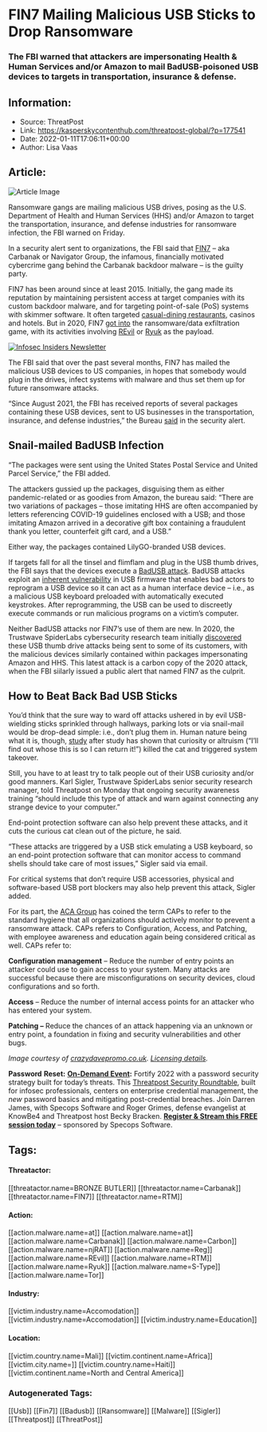# FIN7 Mailing Malicious USB Sticks to Drop Ransomware
### The FBI warned that attackers are impersonating Health & Human Services and/or Amazon to mail BadUSB-poisoned USB devices to targets in transportation, insurance & defense.

## Information:
+ Source: ThreatPost
+ Link: https://kasperskycontenthub.com/threatpost-global/?p=177541
+ Date: 2022-01-11T17:06:11+00:00
+ Author: Lisa Vaas


## Article:
![Article Image](https://media.threatpost.com/wp-content/uploads/sites/103/2022/01/11114826/usb-santa-e1641919763991.jpeg)

Ransomware gangs are mailing malicious USB drives, posing as the U.S. Department of Health and Human Services (HHS) and/or Amazon to target the transportation, insurance, and defense industries for ransomware infection, the FBI warned on Friday.


In a security alert sent to organizations, the FBI said that [FIN7](https://threatpost.com/fin7-security-pros-ransomware-attacks/175681/) – aka Carbanak or Navigator Group, the infamous, financially motivated cybercrime gang behind the Carbanak backdoor malware – is the guilty party.


FIN7 has been around since at least 2015. Initially, the gang made its reputation by maintaining persistent access at target companies with its custom backdoor malware, and for targeting point-of-sale (PoS) systems with skimmer software. It often targeted [casual-dining restaurants](https://threatpost.com/chilis-doesnt-leave-data-breach-on-the-back-burner/131955/), casinos and hotels. But in 2020, FIN7 [got into](https://threatpost.com/fin7s-liquor-lure-law-firm-backdoor/168086/) the ransomware/data exfiltration game, with its activities involving [REvil](https://threatpost.com/revil-servers-offline-governments/175675/) or [Ryuk](https://threatpost.com/ryuk-ransomware-worming-self-propagation/164412/) as the payload.


[![Infosec Insiders Newsletter](https://media.threatpost.com/wp-content/uploads/sites/103/2021/07/10165815/infosec_insiders_in_article_promo.png)](https://threatpost.com/infosec-insider-subscription-page/?utm_source=ART&utm_medium=ART&utm_campaign=InfosecInsiders_Newsletter_Promo/)


The FBI said that over the past several months, FIN7 has mailed the malicious USB devices to US companies, in hopes that somebody would plug in the drives, infect systems with malware and thus set them up for future ransomware attacks.


“Since August 2021, the FBI has received reports of several packages containing these USB devices, sent to US businesses in the transportation, insurance, and defense industries,” the Bureau [said](https://therecord.media/fbi-fin7-hackers-target-us-companies-with-badusb-devices-to-install-ransomware/) in the security alert.


Snail-mailed BadUSB Infection
-----------------------------


“The packages were sent using the United States Postal Service and United Parcel Service,” the FBI added.


The attackers gussied up the packages, disguising them as either pandemic-related or as goodies from Amazon, the bureau said: “There are two variations of packages – those imitating HHS are often accompanied by letters referencing COVID-19 guidelines enclosed with a USB; and those imitating Amazon arrived in a decorative gift box containing a fraudulent thank you letter, counterfeit gift card, and a USB.”


Either way, the packages contained LilyGO-branded USB devices.


If targets fall for all the tinsel and flimflam and plug in the USB thumb drives, the FBI says that the devices execute a [BadUSB attack](https://threatpost.com/badusb-vulnerabilities-live-in-ics-gear-too/111142/). BadUSB attacks exploit an [inherent vulnerability](https://www.manageengine.com/data-security/security-threats/bad-usb.html) in USB firmware that enables bad actors to reprogram a USB device so it can act as a human interface device – i.e., as a malicious USB keyboard preloaded with automatically executed keystrokes. After reprogramming, the USB can be used to discreetly execute commands or run malicious programs on a victim’s computer.


Neither BadUSB attacks nor FIN7’s use of them are new. In 2020, the Trustwave SpiderLabs cybersecurity research team initially [discovered](https://www.trustwave.com/en-us/resources/blogs/spiderlabs-blog/would-you-exchange-your-security-for-a-gift-card/) these USB thumb drive attacks being sent to some of its customers, with the malicious devices similarly contained within packages impersonating Amazon and HHS. This latest attack is a carbon copy of the 2020 attack, when the FBI siilarly issued a public alert that named FIN7 as the culprit.


How to Beat Back Bad USB Sticks
-------------------------------


You’d think that the sure way to ward off attacks ushered in by evil USB-wielding sticks sprinkled through hallways, parking lots or via snail-mail would be drop-dead simple: i.e., don’t plug them in. Human nature being what it is, though, [study](https://threatpost.com/never-trust-a-found-usb-drive-black-hat-demo-shows-why/119653/) after study has shown that curiosity or altruism (“I’ll find out whose this is so I can return it!”) killed the cat and triggered system takeover.


Still, you have to at least try to talk people out of their USB curiosity and/or good manners. Karl Sigler, Trustwave SpiderLabs senior security research manager, told Threatpost on Monday that ongoing security awareness training “should include this type of attack and warn against connecting any strange device to your computer.”


End-point protection software can also help prevent these attacks, and it cuts the curious cat clean out of the picture, he said.


“These attacks are triggered by a USB stick emulating a USB keyboard, so an end-point protection software that can monitor access to command shells should take care of most issues,” Sigler said via email.


For critical systems that don’t require USB accessories, physical and software-based USB port blockers may also help prevent this attack, Sigler added.


For its part, the [ACA Group](https://www.acaglobal.com/) has coined the term CAPs to refer to the standard hygiene that all organizations should actively monitor to prevent a ransomware attack. CAPs refers to Configuration, Access, and Patching, with employee awareness and education again being considered critical as well. CAPs refer to:


**Configuration management** – Reduce the number of entry points an attacker could use to gain access to your system. Many attacks are successful because there are misconfigurations on security devices, cloud configurations and so forth.


**Access** – Reduce the number of internal access points for an attacker who has entered your system.


**Patching –** Reduce the chances of an attack happening via an unknown or entry point, a foundation in fixing and security vulnerabilities and other bugs.


*Image courtesy of* [*crazydavepromo.co.uk*](https://crazydavepromo.co.uk)*.* *[Licensing details](https://creativecommons.org/licenses/by-sa/4.0/).*


**Password** **Reset:** **[On-Demand Event](https://threatpost.com/webinars/password-reset-claiming-control-of-credentials-to-stop-attacks/):** Fortify 2022 with a password security strategy built for today’s threats. This [Threatpost Security Roundtable](https://threatpost.com/webinars/password-reset-claiming-control-of-credentials-to-stop-attacks/), built for infosec professionals, centers on enterprise credential management, the *new* password basics and mitigating post-credential breaches. Join Darren James, with Specops Software and Roger Grimes, defense evangelist at KnowBe4 and Threatpost host Becky Bracken. **[Register & Stream this FREE session today](https://threatpost.com/webinars/password-reset-claiming-control-of-credentials-to-stop-attacks/)** – sponsored by Specops Software.





## Tags:

#### Threatactor:
[[threatactor.name=BRONZE BUTLER]] [[threatactor.name=Carbanak]] [[threatactor.name=FIN7]] [[threatactor.name=RTM]]

#### Action:
[[action.malware.name=at]] [[action.malware.name=at]] [[action.malware.name=Carbanak]] [[action.malware.name=Carbon]] [[action.malware.name=njRAT]] [[action.malware.name=Reg]] [[action.malware.name=REvil]] [[action.malware.name=RTM]] [[action.malware.name=Ryuk]] [[action.malware.name=S-Type]] [[action.malware.name=Tor]]

#### Industry:
[[victim.industry.name=Accomodation]] [[victim.industry.name=Accomodation]] [[victim.industry.name=Education]]

#### Location:
[[victim.country.name=Mali]] [[victim.continent.name=Africa]] [[victim.city.name=]] [[victim.country.name=Haiti]] [[victim.continent.name=North and Central America]]

### Autogenerated Tags:
[[Usb]] [[Fin7]] [[Badusb]] [[Ransomware]] [[Malware]] [[Sigler]] [[Threatpost]] [[ThreatPost]]


